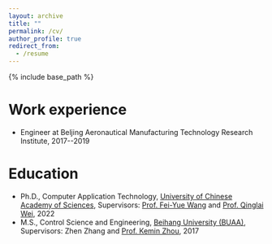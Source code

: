 ```yaml
---
layout: archive
title: ""
permalink: /cv/
author_profile: true
redirect_from:
  - /resume
---
```


{% include base_path %}

Work experience
======
* Engineer at Beljing Aeronautical Manufacturing Technology Research Institute, 2017--2019 

Education
======
* Ph.D., Computer Application Technology, [University of Chinese Academy of Sciences](https://english.ucas.ac.cn/), Supervisors: [Prof. Fei-Yue Wang](https://scholar.google.com/citations?hl=zh-CN&user=_p0NBv0AAAAJ&view_op=list_works&sortby=pubdate) and [Prof. Qinglai Wei](https://scholar.google.com/citations?hl=zh-CN&user=YmPMH7oAAAAJ), 2022
* M.S., Control Science and Engineering, [Beihang University (BUAA)](https://ev.buaa.edu.cn/), Supervisors: Zhen Zhang and [Prof. Kemin Zhou](https://scholar.google.com/citations?hl=zh-CN&user=AatvTeoAAAAJ), 2017

